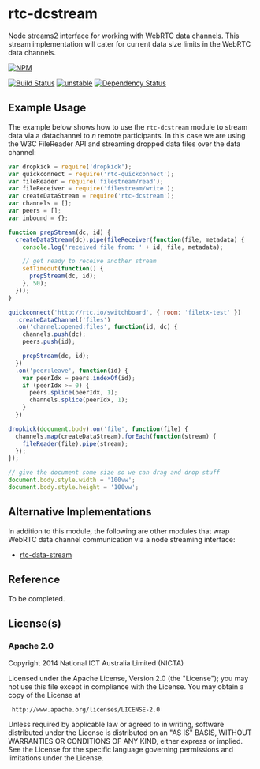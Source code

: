 # rtc-dcstream

Node streams2 interface for working with WebRTC data channels. This stream
implementation will cater for current data size limits in the WebRTC
data channels.


[![NPM](https://nodei.co/npm/rtc-dcstream.png)](https://nodei.co/npm/rtc-dcstream/)

[![Build Status](https://img.shields.io/travis/rtc-io/rtc-dcstream.svg?branch=master)](https://travis-ci.org/rtc-io/rtc-dcstream) [![unstable](https://img.shields.io/badge/stability-unstable-yellowgreen.svg)](https://github.com/badges/stability-badges) [![Dependency Status](https://david-dm.org/rtc-io/rtc-dcstream.svg)](https://david-dm.org/rtc-io/rtc-dcstream) 

## Example Usage

The example below shows how to use the `rtc-dcstream` module to stream data
via a datachannel to *n* remote participants.  In this case we are using
the W3C FileReader API and streaming dropped data files over the data
channel:

```js
var dropkick = require('dropkick');
var quickconnect = require('rtc-quickconnect');
var fileReader = require('filestream/read');
var fileReceiver = require('filestream/write');
var createDataStream = require('rtc-dcstream');
var channels = [];
var peers = [];
var inbound = {};

function prepStream(dc, id) {
  createDataStream(dc).pipe(fileReceiver(function(file, metadata) {
    console.log('received file from: ' + id, file, metadata);

    // get ready to receive another stream
    setTimeout(function() {
      prepStream(dc, id);
    }, 50);
  }));
}

quickconnect('http://rtc.io/switchboard', { room: 'filetx-test' })
  .createDataChannel('files')
  .on('channel:opened:files', function(id, dc) {
    channels.push(dc);
    peers.push(id);

    prepStream(dc, id);
  })
  .on('peer:leave', function(id) {
    var peerIdx = peers.indexOf(id);
    if (peerIdx >= 0) {
      peers.splice(peerIdx, 1);
      channels.splice(peerIdx, 1);
    }
  })

dropkick(document.body).on('file', function(file) {
  channels.map(createDataStream).forEach(function(stream) {
    fileReader(file).pipe(stream);
  });
});

// give the document some size so we can drag and drop stuff
document.body.style.width = '100vw';
document.body.style.height = '100vw';

```

## Alternative Implementations

In addition to this module, the following are other modules that wrap
WebRTC data channel communication via a node streaming interface:

- [rtc-data-stream](https://github.com/kumavis/rtc-data-stream)

## Reference

To be completed.

## License(s)

### Apache 2.0

Copyright 2014 National ICT Australia Limited (NICTA)

   Licensed under the Apache License, Version 2.0 (the "License");
   you may not use this file except in compliance with the License.
   You may obtain a copy of the License at

     http://www.apache.org/licenses/LICENSE-2.0

   Unless required by applicable law or agreed to in writing, software
   distributed under the License is distributed on an "AS IS" BASIS,
   WITHOUT WARRANTIES OR CONDITIONS OF ANY KIND, either express or implied.
   See the License for the specific language governing permissions and
   limitations under the License.
